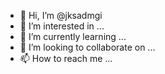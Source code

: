 - 👋 Hi, I’m @jksadmgi
- 👀 I’m interested in ...
- 🌱 I’m currently learning ...
- 💞️ I’m looking to collaborate on ...
- 📫 How to reach me ...

<!---
jksadmgi/jksadmgi is a ✨ special ✨ repository because its `README.md` (this file) appears on your GitHub profile.
You can click the Preview link to take a look at your changes.
--->
